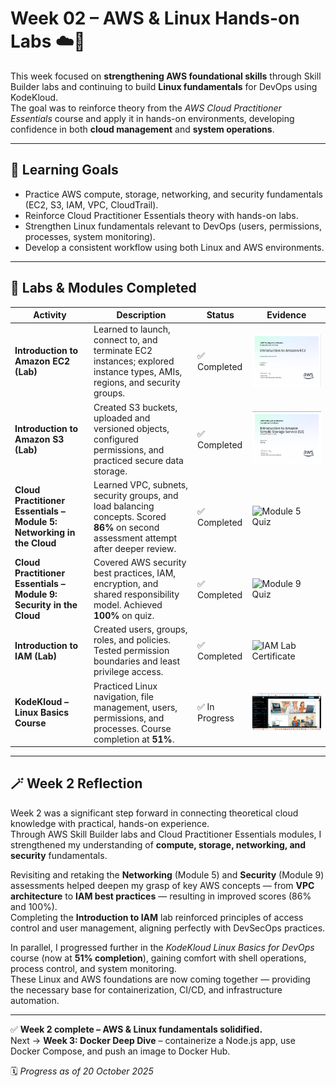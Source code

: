 # Week 02 – AWS & Linux Hands-on Labs ☁️🐧  

This week focused on **strengthening AWS foundational skills** through Skill Builder labs and continuing to build **Linux fundamentals** for DevOps using KodeKloud.  
The goal was to reinforce theory from the *AWS Cloud Practitioner Essentials* course and apply it in hands-on environments, developing confidence in both **cloud management** and **system operations**.

---

## 🎯 Learning Goals  
- Practice AWS compute, storage, networking, and security fundamentals (EC2, S3, IAM, VPC, CloudTrail).  
- Reinforce Cloud Practitioner Essentials theory with hands-on labs.  
- Strengthen Linux fundamentals relevant to DevOps (users, permissions, processes, system monitoring).  
- Develop a consistent workflow using both Linux and AWS environments.  

---

## 🧩 Labs & Modules Completed  

| Activity | Description | Status | Evidence |
|-----------|--------------|---------|-----------|
| **Introduction to Amazon EC2 (Lab)** | Learned to launch, connect to, and terminate EC2 instances; explored instance types, AMIs, regions, and security groups. | ✅ Completed | ![EC2 Lab Certificate](./screenshots/aws-lab-ec2-intro-certificate.png) |
| **Introduction to Amazon S3 (Lab)** | Created S3 buckets, uploaded and versioned objects, configured permissions, and practiced secure data storage. | ✅ Completed | ![S3 Lab Certificate](./screenshots/aws-lab-s3-intro-certificate.png) |
| **Cloud Practitioner Essentials – Module 5: Networking in the Cloud** | Learned VPC, subnets, security groups, and load balancing concepts. Scored **86%** on second assessment attempt after deeper review. | ✅ Completed | ![Module 5 Quiz](./screenshots/aws-cpe-module5-networking-quiz.png) |
| **Cloud Practitioner Essentials – Module 9: Security in the Cloud** | Covered AWS security best practices, IAM, encryption, and shared responsibility model. Achieved **100%** on quiz. | ✅ Completed | ![Module 9 Quiz](./screenshots/aws-cpe-module9-security-quiz.png) |
| **Introduction to IAM (Lab)** | Created users, groups, roles, and policies. Tested permission boundaries and least privilege access. | ✅ Completed | ![IAM Lab Certificate](./screenshots/aws-lab-iam-intro-certificate.png) |
| **KodeKloud – Linux Basics Course** | Practiced Linux navigation, file management, users, permissions, and processes. Course completion at **51%**. | ✅ In Progress | ![Linux Basics Progress](./screenshots/kodekloud-linux-basics-progress-51.png) |

---

## 🪄 Week 2 Reflection  

Week 2 was a significant step forward in connecting theoretical cloud knowledge with practical, hands-on experience.  
Through AWS Skill Builder labs and Cloud Practitioner Essentials modules, I strengthened my understanding of **compute, storage, networking, and security** fundamentals.  

Revisiting and retaking the **Networking** (Module 5) and **Security** (Module 9) assessments helped deepen my grasp of key AWS concepts — from **VPC architecture** to **IAM best practices** — resulting in improved scores (86% and 100%).  
Completing the **Introduction to IAM** lab reinforced principles of access control and user management, aligning perfectly with DevSecOps practices.

In parallel, I progressed further in the *KodeKloud Linux Basics for DevOps* course (now at **51% completion**), gaining comfort with shell operations, process control, and system monitoring.  
These Linux and AWS foundations are now coming together — providing the necessary base for containerization, CI/CD, and infrastructure automation.

---

✅ **Week 2 complete – AWS & Linux fundamentals solidified.**  
Next → **Week 3: Docker Deep Dive** – containerize a Node.js app, use Docker Compose, and push an image to Docker Hub.

🗓️ *Progress as of 20 October 2025*

